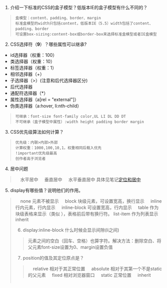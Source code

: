 1. 介绍一下标准的CSS的盒子模型？低版本IE的盒子模型有什么不同的？
>     盒模型：content、padding、border、margin
>     标准盒模型的width只包括content，低版本IE（5.5）width包括了content、padding、border
>     可设置box-sizing:content-box或border-box来选择标准盒模型或者IE盒模型

2. CSS选择符（**9**）？哪些属性可以继承?
- id选择器（权重：100）
- 类选择器（权重：10）
- 标签选择器（权重：1）
- 相邻选择器（+）
- 子选择器（>）(注意和后代选择器区分)
- 后代选择器
- 通配符选择器（*）
- 属性选择器（a[rel = "external"]）
- 伪类选择器（a:hover, li:nth-child）
>     可继承：font-size font-family color,UL LI DL DD DT
>     不可继承（盒子模型中属性）:width height padding border margin

3. CSS优先级算法如何计算？
>     优先级：内联>内部>外部
>     计算权重：1000,100,10,1，权重相同后载入优先
>     !important优先级最高
>     创作者高于浏览者

4. 居中问题
>     水平居中
>     垂直居中
>     水平垂直居中
具体见笔记[定位和居中](https://github.com/0ragdoll0/ife/blob/master/w_task4/%E5%AE%9A%E4%BD%8D%E5%92%8C%E5%B1%85%E4%B8%AD%E7%AC%94%E8%AE%B0.docx)

5. display有哪些值？说明他们的作用。
>     none 元素不被显示
>     block 块级元素，可设置宽高，换行显示
>     inline 行内元素，行内显示
>     inline-block 可设置宽高，行内显示
>     table 作为块级表格来显示（类似 <table>），表格前后带有换行符。
>     list-item 作为列表显示
>     inherit

6. display:inline-block 什么时候会显示间隙(li之间)
> 元素之间的空白（回车、空格）也算字符。解决方法：删除空白、将父元素font-size设置为0、margin设置负值

7. position的值及其定位原点是？
>     relative 相对于其正常位置
>     absolute 相对于其第一个不是static的父元素
>     fixed 相对浏览器窗口
>     static 正常位置
>     inherit
